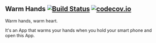 Warm Hands [![Build Status](https://travis-ci.org/qcl/WarmHands.svg?branch=develop)](https://travis-ci.org/qcl/WarmHands) [![codecov.io](https://codecov.io/github/qcl/WarmHands/coverage.svg?branch=develop)](https://codecov.io/github/qcl/WarmHands?branch=develop)
---
Warm hands, warm heart.

It's an App that warms your hands when you hold your smart phone and open this App.